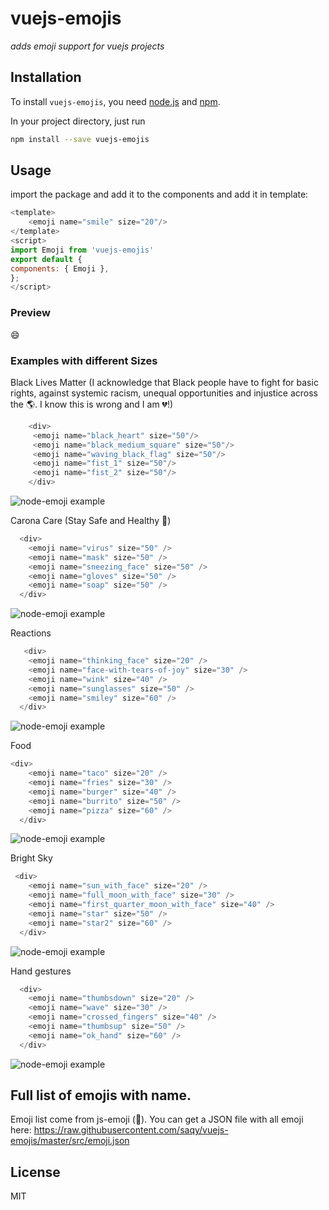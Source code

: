 # vuejs-emojis
_adds emoji support for vuejs projects_

## Installation
To install `vuejs-emojis`, you need [node.js](http://nodejs.org/) and [npm](https://github.com/npm/npm#super-easy-install).

In your project directory, just run
```sh
npm install --save vuejs-emojis
```

## Usage
import the package and add it to the components and add it in template:
```javascript
<template>
    <emoji name="smile" size="20"/> 
</template>
<script>
import Emoji from 'vuejs-emojis'
export default {
components: { Emoji },
};
</script>
```
### Preview
😄

### Examples with different Sizes
Black Lives Matter (I acknowledge that Black people have to fight for basic rights, against systemic racism, unequal opportunities and injustice across the 🌎.
I know this is wrong and I am 💔!)
```javascript
    <div>
     <emoji name="black_heart" size="50"/> 
     <emoji name="black_medium_square" size="50"/> 
     <emoji name="waving_black_flag" size="50"/> 
     <emoji name="fist_1" size="50"/> 
     <emoji name="fist_2" size="50"/> 
    </div>
```
![node-emoji example](https://i.imgur.com/hTyg0Jh.png)

Carona Care (Stay Safe and Healthy 🙂)
```javascript
  <div>
    <emoji name="virus" size="50" />
    <emoji name="mask" size="50" />
    <emoji name="sneezing_face" size="50" />
    <emoji name="gloves" size="50" />
    <emoji name="soap" size="50" />
  </div>
```
![node-emoji example](https://i.imgur.com/ONDfEWs.png)

Reactions
```javascript
   <div>
    <emoji name="thinking_face" size="20" />
    <emoji name="face-with-tears-of-joy" size="30" />
    <emoji name="wink" size="40" />
    <emoji name="sunglasses" size="50" />
    <emoji name="smiley" size="60" />
  </div>
```
![node-emoji example](https://i.imgur.com/HFTaR4J.png)

Food
```javascript
<div>
    <emoji name="taco" size="20" />
    <emoji name="fries" size="30" />
    <emoji name="burger" size="40" />
    <emoji name="burrito" size="50" />
    <emoji name="pizza" size="60" />
  </div>
```
![node-emoji example](https://i.imgur.com/U1cd4K0.png)

Bright Sky
```javascript
 <div>
    <emoji name="sun_with_face" size="20" />
    <emoji name="full_moon_with_face" size="30" />
    <emoji name="first_quarter_moon_with_face" size="40" />
    <emoji name="star" size="50" />
    <emoji name="star2" size="60" />
  </div>
```
![node-emoji example](https://i.imgur.com/FmN7a1W.png)

Hand gestures
```javascript
  <div>
    <emoji name="thumbsdown" size="20" />
    <emoji name="wave" size="30" />
    <emoji name="crossed_fingers" size="40" />
    <emoji name="thumbsup" size="50" />
    <emoji name="ok_hand" size="60" />
  </div>
```
![node-emoji example](https://i.imgur.com/qHRmLD8.png)

## Full list of emojis with name.
Emoji list come from js-emoji (🙏). You can get a JSON file with all emoji here: https://raw.githubusercontent.com/saqy/vuejs-emojis/master/src/emoji.json

## License
MIT


